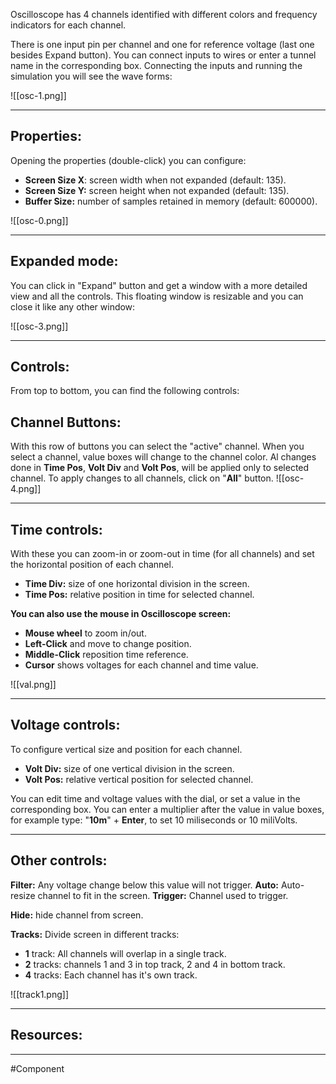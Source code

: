 Oscilloscope has 4 channels identified with different colors and frequency indicators for each channel.

There is one input pin per channel and one for reference voltage (last one besides Expand button).
You can connect inputs to wires or enter a tunnel name in the corresponding box.
Connecting the inputs and running the simulation you will see the wave forms:

![[osc-1.png]]

---

## Properties:

Opening the properties (double-click) you can configure:
- **Screen Size X**: screen width when not expanded (default: 135).
- **Screen Size Y:** screen height when not expanded (default: 135).
- **Buffer Size:** number of samples retained in memory (default: 600000).

![[osc-0.png]]

---

## Expanded mode:

You can click in "Expand" button and get a window with a more detailed view and all the controls.
This floating window is resizable and you can close it like any other window:

![[osc-3.png]]

---

## Controls:

From top to bottom, you can find the following controls:

## Channel Buttons:
With this row of buttons you can select the "active" channel.
When you select a channel, value boxes will change to the channel color.
Al changes done in **Time Pos**, **Volt Div** and **Volt Pos**, will be applied only to selected channel.
To apply changes to all channels, click on "**All**" button.
![[osc-4.png]]

---

## Time controls:
With these you can zoom-in or zoom-out in time (for all channels) and set the horizontal position of each channel.
- **Time Div:** size of one horizontal division in the screen.
- **Time Pos:** relative position in time for selected channel.

**You can also use the mouse in Oscilloscope screen:**
- **Mouse wheel** to zoom in/out.
- **Left-Click** and move to change position.
- **Middle-Click** reposition time reference.
- **Cursor** shows voltages for each channel and time value.

![[val.png]]

---

## Voltage controls:

To configure vertical size and position for each channel.
- **Volt Div:** size of one vertical division in the screen.
- **Volt Pos:** relative vertical position for selected channel.

You can edit time and voltage values with the dial, or set a value in the corresponding box.
You can enter a multiplier after the value in value boxes, for example type: "**10m**" + **Enter**, to set 10 miliseconds or 10 miliVolts.

---

## Other controls:

**Filter:** Any voltage change below this value will not trigger.
**Auto:** Auto-resize channel to fit in the screen.
**Trigger:** Channel used to trigger.

**Hide:** hide channel from screen.

**Tracks:** Divide screen in different tracks:
- **1** track: All channels will overlap in a single track.
- **2** tracks: channels 1 and 3 in top track, 2 and 4 in bottom track.
- **4** tracks: Each channel has it's own track.

![[track1.png]]

---

## Resources:

---

#Component